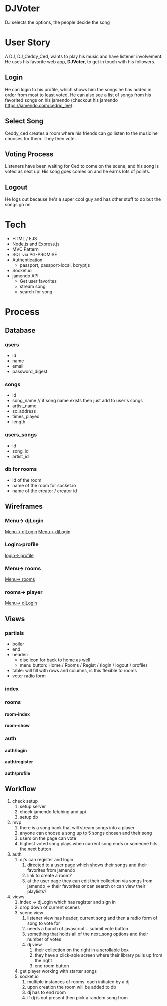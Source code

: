 # DJVoter
DJ selects the options, the people decide the song

# User Story
A DJ, DJ_Ceddy_Ced, wants to play his music and have listener involvement. 
He uses his favorite web app, **DJVoter**, to get in touch with his followers. 

## Login
He can login to his profile, which shows him the songs he has added in order from 
most to least voted. He can also see a list of songs from his favorited songs on his jamendo (checkout his jamendo https://jamendo.com/cedric_lee). 

## Select Song
Ceddy_ced creates a room where his friends can go listen to the music he chooses for 
them. They then vote .

## Voting Process
Listeners have been waiting for Ced to come on the scene, and his song is voted as
next up! His song goes comes on and he earns lots of points. 

## Logout
He logs out because he's a super cool guy and has other stuff to do but 
the songs go on.

# Tech
- HTML / EJS
- Node.js and Express.js
- MVC Pattern
- SQL via PG-PROMISE
- Authentication
  - passport, passport-local, bcryptjs
- Socket.io 
- jamendo API
  - Get user favorites
  - stream song
  - search for song

# Process
## Database
### users
- id
- name
- email
- password_digest
### songs
- id
- song_name // if song name exists then just add to user's songs
- artist_name
- sc_address
- times_played
- length
### users_songs
- id
- song_id
- artist_id
### db for rooms
- id of the room 
- name of the room for socket.io
- name of the creator / creator id

## Wireframes
### Menu-> djLogin
[Menu-> djLogin](./assets/wireframes/main>djlogin.JPG)
[Menu-> djLogin](./assets/wireframes/main>djlogin+register.JPG)
### Login>profile
[login-> profile](./assets/wireframes/djlogin>profile2.JPG)
### Menu-> rooms
[Menu-> rooms](./assets/wireframes/main>rooms.JPG)
### rooms-> player
[Menu-> djLogin](./assets/wireframes/rooms>player.JPG)

## Views
### partials
   - boiler
   - end
   - header: 
      - disc icon for back to home as well
      - menu button: Home / Rooms / Regist / (login / logout / profile) 
   - table: will fill with rows and columns, is this flexible to rooms
   - voter radio form


### index

### rooms
#### room-index
#### room-show

### auth
#### auth/login 
#### auth/register
#### auth/profile




## Workflow
1. check setup
   1. setup server
   2. check jamendo fetching and api
   3. setup db
2. mvp
   1. there is a song bank that will stream songs into a player
   2. anyone can choose a song up to 5 songs chosen and their song
   3. users on the page can vote
   4. highest voted song plays when current song ends or someone hits the next button
3. auth
   1. dj's can register and login 
      1. directed to a user page which shows their songs and their favorites
      from jamendo
      2. link to create a room?
      3. at the user page they can edit their collection via
      songs from jamendo -> their favorites or can search or can view their
      playlists?
4. views
   1. index -> djLogin which has register and sign in
   2. drop down of current scenes
   3. scene view
      1. listener view has header, current song and then a radio form of song to vote for
      2. needs a bunch of javascript... submit vote button
      3. something that holds all of the next_song options and their number of votes
      4. dj view
         1. their collection on the right in a scrollable box
         2. they have a click-able screen where their library pulls up from the right
         3. end room button 
   4. get player working with starter songs
   5. socket.io
      1. multiple instances of rooms. each initiated by a dj
      2. upon creation the room will be added to db
      3. dj has to end room 
      4. if dj is not present then pick a random song from 



